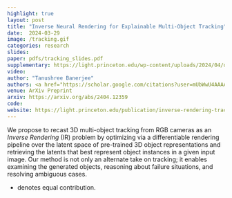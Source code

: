 ```yaml
---
highlight: true
layout: post
title: "Inverse Neural Rendering for Explainable Multi-Object Tracking"
date:  2024-03-29
image: /tracking.gif
categories: research
slides: 
paper: pdfs/tracking_slides.pdf
supplementary: https://light.princeton.edu/wp-content/uploads/2024/04/ost_2024_neural_inverse_rendering_object_tracking_supplementary.pdf
video: 
author: "Tanushree Banerjee"
authors: <a href="https://scholar.google.com/citations?user=mUbWwU4AAAAJ&hl=en">Julian Ost*</a>, <u><strong>Tanushree Banerjee*</strong></u>, <a href="http://mariobijelic.de/wordpress/#/home">Mario Bijelic</a>, <a href="https://www.cs.princeton.edu/~fheide/">Felix Heide</a>
venue: ArXiv Preprint
arxiv: https://arxiv.org/abs/2404.12359
code: 
website: https://light.princeton.edu/publication/inverse-rendering-tracking/
---
```

We propose to recast 3D multi-object tracking from RGB cameras as an <em>Inverse Rendering</em> (IR) problem by optimizing via a differentiable rendering pipeline over the latent space of pre-trained 3D object representations and retrieving the latents that best represent object instances in a given input image. Our method is not only an alternate take on tracking; it enables examining the generated objects, reasoning about failure situations, and resolving ambiguous cases. 

* denotes equal contribution.
